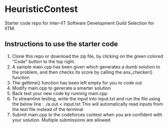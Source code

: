# HeuristicContest
Starter code repo for Inter-IIT Software Development Guild Selection for IITM.

## Instructions to use the starter code
1. Clone this repo or download the zip file, by clicking on the green colored "Code" button to the top right.
2. A sample main.cpp has been given which generates a dumb solution to the problem, and then checks its score by calling the ans_checker() function
3. The gettime() function has been left empty for you to code out
4. Modify main.cpp to generate a smarter solution
5. Back test your new code by running main.cpp
6. To streamline testing, write the input into input.txt and run the file using the below line :
./a.out < input.txt
This will automatically read inputs from the text file instead of the terminal
7. Submit main.cpp to the codeforces contest when you are confident with your solution. Multiple submissions are allowed
